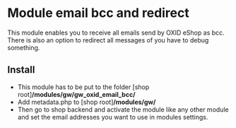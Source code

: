 # Module email bcc and redirect
This module enables you to receive all emails send by OXID eShop as bcc.
There is also an option to redirect all messages of you have to debug something.

## Install
* This module has to be put to the folder [shop root]**/modules/gw/gw_oxid_email_bcc/**
* Add metadata.php to [shop root]**/modules/gw/**
* Then go to shop backend and activate the module like any other module and set the email addresses you want to use in modules settings.
